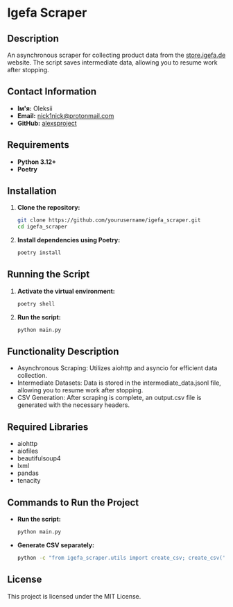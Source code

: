 # Igefa Scraper

## Description

An asynchronous scraper for collecting product data from the [store.igefa.de](https://store.igefa.de/) website. 
The script saves intermediate data, allowing you to resume work after stopping.


## Contact Information

- **Ім'я:** Oleksii
- **Email:** nick1nick@protonmail.com
- **GitHub:** [alexsproject](https://github.com/alexsproject)

## Requirements

- **Python 3.12+**
- **Poetry**

## Installation

1. **Clone the repository:**

   ```bash
   git clone https://github.com/yourusername/igefa_scraper.git
   cd igefa_scraper
   ```

2. **Install dependencies using Poetry:**

    ```bash
   poetry install
    ```
## Running the Script

1. **Activate the virtual environment:**

    ```bash
    poetry shell
    ```

2. **Run the script:**

   ```bash
   python main.py
   ```
   
## Functionality Description

- Asynchronous Scraping: Utilizes aiohttp and asyncio for efficient data collection.
- Intermediate Datasets: Data is stored in the intermediate_data.jsonl file, allowing you to resume work after stopping.
- CSV Generation: After scraping is complete, an output.csv file is generated with the necessary headers.

## Required Libraries

 - aiohttp
 - aiofiles
 - beautifulsoup4
 - lxml
 - pandas
 - tenacity

## Commands to Run the Project

 - **Run the script:**
   ```bash
   python main.py
   ```
 - **Generate CSV separately:**
   ```bash
   python -c "from igefa_scraper.utils import create_csv; create_csv('intermediate_data.jsonl', 'output.csv')"
   ```

## License
This project is licensed under the MIT License.